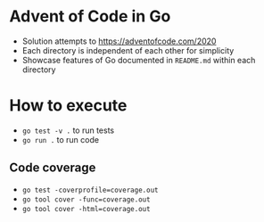 # Advent of Code in Go

* Solution attempts to https://adventofcode.com/2020
* Each directory is independent of each other for simplicity
* Showcase features of Go documented in `README.md` within each directory

# How to execute

* `go test -v .` to run tests
* `go run .`     to run code

## Code coverage
* `go test -coverprofile=coverage.out`
* `go tool cover -func=coverage.out`
* `go tool cover -html=coverage.out`